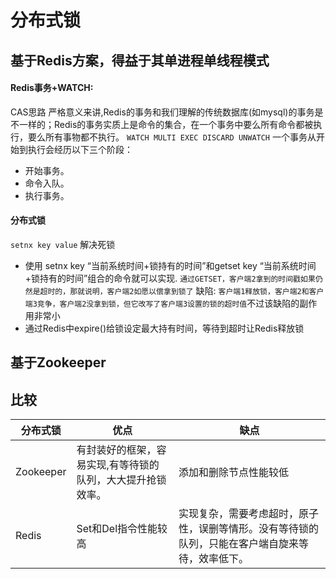 # 分布式锁
## 基于Redis方案，得益于其单进程单线程模式
#### Redis事务+WATCH:
CAS思路
严格意义来讲,Redis的事务和我们理解的传统数据库(如mysql)的事务是不一样的；Redis的事务实质上是命令的集合，在一个事务中要么所有命令都被执行，要么所有事物都不执行。 
`WATCH MULTI EXEC DISCARD UNWATCH`
一个事务从开始到执行会经历以下三个阶段：
- 开始事务。
- 命令入队。
- 执行事务。
#### 分布式锁
`setnx key value`
解决死锁
- 使用 setnx key “当前系统时间+锁持有的时间”和getset key “当前系统时间+锁持有的时间”组合的命令就可以实现. 
  `通过GETSET，客户端2拿到的时间戳如果仍然是超时的，那就说明，客户端2如愿以偿拿到锁了`
  缺陷:
  `客户端1释放锁，客户端2和客户端3竞争，客户端2没拿到锁，但它改写了客户端3设置的锁的超时值`不过该缺陷的副作用非常小
- 通过Redis中expire()给锁设定最大持有时间，等待到超时让Redis释放锁
## 基于Zookeeper


## 比较
分布式锁|优点|缺点
-|-|-
Zookeeper|有封装好的框架，容易实现,有等待锁的队列，大大提升抢锁效率。|添加和删除节点性能较低
Redis|Set和Del指令性能较高|实现复杂，需要考虑超时，原子性，误删等情形。没有等待锁的队列，只能在客户端自旋来等待，效率低下。
